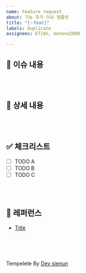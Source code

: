 ```yaml
---
name: Feature request
about: 기능 추가 이슈 템플릿
title: "[✨feat]"
labels: duplicate
assignees: ETi0n, monono2000

---
```


## 📄 이슈 내용

<!--- 기능에 대한 요약 설명을 작성해 주세요. -->

<br/>
<br/>

## 📝 상세 내용

<!--- 기능 추가와 관련된 상세 내용을 작성해 주세요. -->

<br/>
<br/>

## ✅ 체크리스트

- [ ] TODO A
- [ ] TODO B
- [ ] TODO C

<br/>
<br/>

## 📍 레퍼런스

- [Title](https://...)





<br/>
<br/>
<br/>

Tempelete By [Dev sienun](https://mynamesieun.github.io/git/GitHub-Issue-%EC%82%AC%EC%9A%A9%ED%95%98%EC%97%AC-%ED%98%91%EC%97%85%ED%95%98%EA%B8%B0/)

